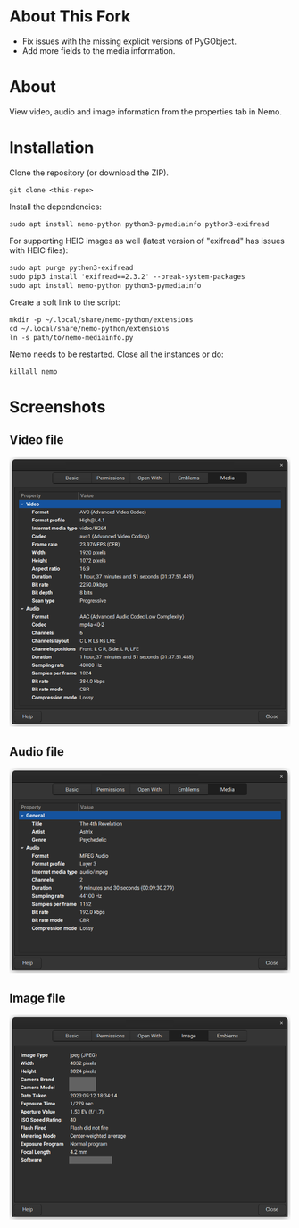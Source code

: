 # About This Fork
* Fix issues with the missing explicit versions of PyGObject.
* Add more fields to the media information.

# About
View video, audio and image information from the properties tab in Nemo.

# Installation
Clone the repository (or download the ZIP).
```
git clone <this-repo>
```

Install the dependencies:
```
sudo apt install nemo-python python3-pymediainfo python3-exifread
```

For supporting HEIC images as well (latest version of "exifread" has issues with HEIC files):
```
sudo apt purge python3-exifread
sudo pip3 install 'exifread==2.3.2' --break-system-packages
sudo apt install nemo-python python3-pymediainfo
```

Create a soft link to the script:
```
mkdir -p ~/.local/share/nemo-python/extensions
cd ~/.local/share/nemo-python/extensions
ln -s path/to/nemo-mediainfo.py
```

Nemo needs to be restarted. Close all the instances or do:
```
killall nemo
```

# Screenshots

## Video file
![screenshot-1](doc/images/screenshot-video.png?raw=true "Screenshot 1")

## Audio file
![screenshot-2](doc/images/screenshot-audio.png?raw=true "Screenshot 2")

## Image file
![screenshot-3](doc/images/screenshot-image.png?raw=true "Screenshot 3")

